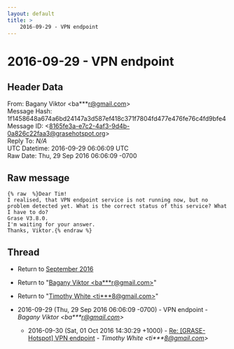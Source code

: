 ```yaml
---
layout: default
title: >
    2016-09-29 - VPN endpoint
---
```


# 2016-09-29 - VPN endpoint

## Header Data

From: Bagany Viktor \<ba***r@gmail.com\><br>
Message Hash: 1f1458648a674a6bd24147a3d587ef418c371f7804fd477e476fe76c4fd9bfe4<br>
Message ID: \<8165fe3a-e7c2-4af3-9d4b-0a826c22faa3@grasehotspot.org\><br>
Reply To: _N/A_<br>
UTC Datetime: 2016-09-29 06:06:09 UTC<br>
Raw Date: Thu, 29 Sep 2016 06:06:09 -0700<br>

## Raw message

```
{% raw  %}Dear Tim!
I realised, that VPN endpoint service is not running now, but no problem detected yet. What is the correct status of this service? What I have to do?
Grase V3.8.0.
I'm waiting for your answer.
Thanks, Viktor.{% endraw %}
```

## Thread

+ Return to [September 2016](/archive/2016/09)

+ Return to "[Bagany Viktor <ba***r<span>@</span>gmail.com>](/authors/ba___r_at_gmail_com)"
+ Return to "[Timothy White <ti***8<span>@</span>gmail.com>](/authors/ti___8_at_gmail_com)"

+ 2016-09-29 (Thu, 29 Sep 2016 06:06:09 -0700) - VPN endpoint - _Bagany Viktor \<ba***r@gmail.com\>_
  + 2016-09-30 (Sat, 01 Oct 2016 14:30:29 +1000) - [Re: [GRASE-Hotspot] VPN endpoint](/archive/2016/09/8d0a4bef940db8610fbca013f000d6cb2ef882922ecc010a48952847c572ada7) - _Timothy White \<ti***8@gmail.com\>_

